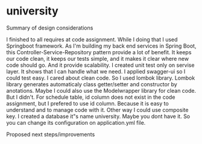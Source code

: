 # university

Summary of design considerations

I finished to all requires at code assignment. While I doing that I used Springboot framework. 
As I'm building my back end services in Spring Boot, this Controller-Service-Repository pattern provide a lot of benefit. It keeps our code clean, it keeps our tests simple, and it makes it clear where new code should go. And it provide scalability. 
I created unit test only on servise layer. It shows that I can handle what we need. 
I applied swagger-ui so I could test easy.
I cared about clean code. So I used lombok library. Lombok library generates automaticaly class getter/setter and constructor by anotations. Maybe I could also use the Modelwrapper library for clean code. But I didn't.
For schedule table, id column does not exist in the code assignment, but I prefered to use id column. Because it is easy to understand and to manage code with it. Other way I could use composite key.
I created a database it"s name university. Maybe you dont have it. So you can change its configuration on application.yml file.


Proposed next steps/improvements

